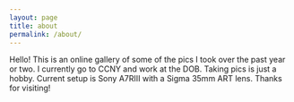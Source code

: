 ```yaml
---
layout: page
title: about
permalink: /about/
---
```


Hello! This is an online gallery of some of the pics I took over the past year or two. I currently go to CCNY and work at the DOB. Taking pics is just a hobby. Current setup is Sony A7RIII with a Sigma 35mm ART lens. Thanks for visiting!
